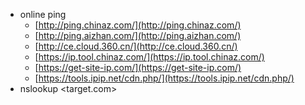 - online ping
	- [http://ping.chinaz.com/](http://ping.chinaz.com/)
	- [http://ping.aizhan.com/](http://ping.aizhan.com/)
	- [http://ce.cloud.360.cn/](http://ce.cloud.360.cn/)
	- [https://ip.tool.chinaz.com/](https://ip.tool.chinaz.com/)
	- [https://get-site-ip.com/](https://get-site-ip.com/)
	- [https://tools.ipip.net/cdn.php/](https://tools.ipip.net/cdn.php/)
- nslookup <target.com>